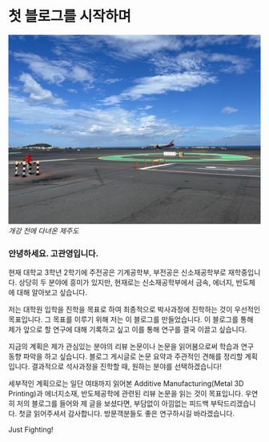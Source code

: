 # 첫 블로그를 시작하며

![개강 전에 다녀온 제주도](img/kgyphoto/jejuair.jpg)
*개강 전에 다녀온 제주도*

### 안녕하세요. 고관영입니다.
현재 대학교 3학년 2학기에 주전공은 기계공학부, 부전공은 신소재공학부로 재학중입니다.
상당히 두 분야에 흥미가 있지만, 현재로는 신소재공학부에서 금속, 에너지, 반도체에 대해 알아보고 싶습니다.

저는 대학원 입학을 진학을 목표로 하여 최종적으로 박사과정에 진학하는 것이 우선적인 목표입니다.
그 목표를 이루기 위해 저는 이 블로그를 만들었습니다. 이 블로그를 통해 제가 앞으로 할 연구에 대해 기록하고 싶고 이를 통해 연구를 결국 이끌고 싶습니다.

지금의 계획은 제가 관심있는 분야의 리뷰 논문이나 논문을 읽어봄으로써 학습과 연구 동향 파악을 하고 싶습니다. 블로그 게시글로 논문 요약과 주관적인 견해를 정리할 계획입니다.
결과적으로 석사과정을 진학할 때, 원하는 분야를 선택하겠습니다!

세부적인 계획으로는 일단 여태까지 읽어본 Additive Manufacturing(Metal 3D Printing)과 에너지소재, 반도체공학에 관련된 리뷰 논문을 읽는 것이 목표입니다.
우연히 저의 블로그를 들어와 제 글을 보셨다면, 부담없이 아낌없는 피드백 부탁드리겠습니다.
첫글 읽어주셔서 감사합니다. 방문객분들도 좋은 연구하시길 바라겠습니다.

Just Fighting!